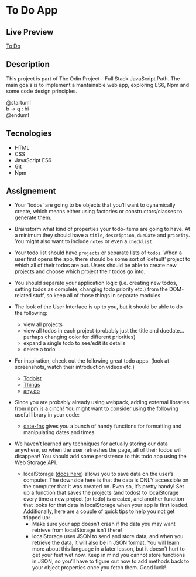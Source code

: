 # To Do App


## Live Preview
[To Do](https://dak79.github.io/odin-todo/)

## Description
This project is part of The Odin Project - Full Stack JavaScript Path. The main goals is to implement a mantainable web app, exploring ES6, Npm and some code design principles. 

@startuml  
b -> q  : hi  
@enduml  

## Tecnologies
* HTML
* CSS
* JavaScript ES6
* Git
* Npm

## Assignement
* Your ‘todos’ are going to be objects that you’ll want to dynamically create, which means either using factories or constructors/classes to generate them.

* Brainstorm what kind of properties your todo-items are going to have. At a minimum they should have a `title`, `description`, `dueDate` and `priority`. You might also want to include `notes` or even a `checklist`.

* Your todo list should have `projects` or separate lists of `todos`. When a user first opens the app, there should be some sort of ‘default’ project to which all of their todos are put. Users should be able to create new projects and choose which project their todos go into.

* You should separate your application logic (i.e. creating new todos, setting todos as complete, changing todo priority etc.) from the DOM-related stuff, so keep all of those things in separate modules.

* The look of the User Interface is up to you, but it should be able to do the following: 
  * view all projects
  * view all todos in each project (probably just the title and duedate… perhaps changing color for different priorities)
  * expand a single todo to see/edit its details
  * delete a todo

* For inspiration, check out the following great todo apps. (look at screenshots, watch their introduction videos etc.)
  * [Todoist](https://en.todoist.com/)
  * [Things](https://culturedcode.com/things/)
  * [any.do](https://www.any.do/)
  
* Since you are probably already using webpack, adding external libraries from npm is a cinch! You might want to consider using the following useful library in your code:
  * [date-fns](https://github.com/date-fns/date-fns) gives you a bunch of handy functions for formatting and manipulating dates and times.

* We haven’t learned any techniques for actually storing our data anywhere, so when the user refreshes the page, all of their todos will disappear! You should add some persistence to this todo app using the Web Storage API.
  * localStorage ([docs here](https://developer.mozilla.org/en-US/docs/Web/API/Web_Storage_API/Using_the_Web_Storage_API)) allows you to save data on the       user’s computer. The downside here is that the data is ONLY accessible on the computer that it was created on. Even so, it’s pretty handy! Set up a         function that saves the projects (and todos) to localStorage every time a new project (or todo) is created, and another function that looks for that       data in localStorage when your app is first loaded. Additionally, here are a couple of quick tips to help you not get tripped up:
      * Make sure your app doesn’t crash if the data you may want retrieve from localStorage isn’t there!
      * localStorage uses JSON to send and store data, and when you retrieve the data, it will also be in JSON format. You will learn more about this               language in a later lesson, but it doesn’t hurt to get your feet wet now. Keep in mind you cannot store functions in JSON, so you’ll have to figure         out how to add methods back to your object properties once you fetch them. Good luck! 
